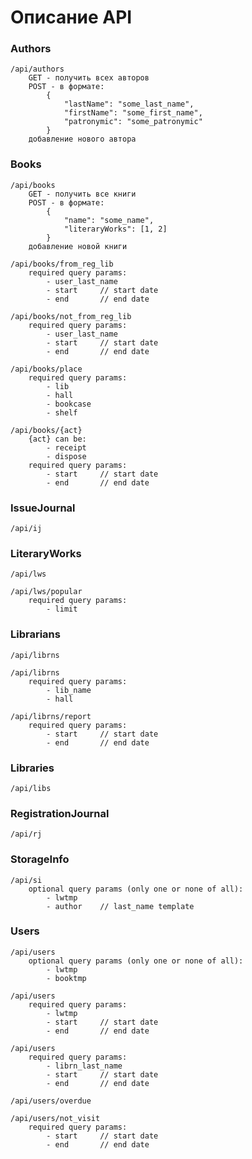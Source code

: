 # Описание API

### Authors

    /api/authors
        GET - получить всех авторов
        POST - в формате:
            {
                "lastName": "some_last_name",
                "firstName": "some_first_name",
                "patronymic": "some_patronymic"
            }
        добавление нового автора

### Books
    /api/books
        GET - получить все книги
        POST - в формате:
            {
                "name": "some_name",
                "literaryWorks": [1, 2]
            }
        добавление новой книги
    
    /api/books/from_reg_lib
        required query params:
            - user_last_name
            - start     // start date
            - end       // end date

    /api/books/not_from_reg_lib
        required query params:
            - user_last_name
            - start     // start date
            - end       // end date

    /api/books/place
        required query params:
            - lib
            - hall
            - bookcase
            - shelf

    /api/books/{act}
        {act} can be:
            - receipt
            - dispose
        required query params:
            - start     // start date
            - end       // end date

### IssueJournal

    /api/ij

### LiteraryWorks

    /api/lws

    /api/lws/popular
        required query params:
            - limit

### Librarians

    /api/librns

    /api/librns
        required query params:
            - lib_name
            - hall

    /api/librns/report
        required query params:
            - start     // start date
            - end       // end date

### Libraries

    /api/libs

### RegistrationJournal

    /api/rj

### StorageInfo

    /api/si
        optional query params (only one or none of all):
            - lwtmp
            - author    // last_name template

### Users

    /api/users
        optional query params (only one or none of all):
            - lwtmp
            - booktmp

    /api/users
        required query params:
            - lwtmp
            - start     // start date
            - end       // end date

    /api/users
        required query params:
            - librn_last_name
            - start     // start date
            - end       // end date

    /api/users/overdue

    /api/users/not_visit
        required query params:
            - start     // start date
            - end       // end date